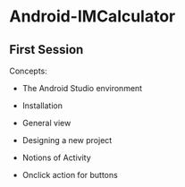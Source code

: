 ﻿# Android-IMCalculator
 
## First Session 

Concepts: 

* The Android Studio environment

* Installation

* General view

* Designing a new project 

* Notions of Activity

* Onclick action for buttons
